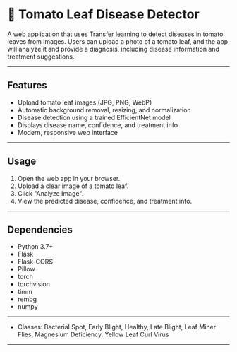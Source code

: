 # 🍅 Tomato Leaf Disease Detector

A web application that uses Transfer learning to detect diseases in tomato leaves from images. Users can upload a photo of a tomato leaf, and the app will analyze it and provide a diagnosis, including disease information and treatment suggestions.

---

## Features
- Upload tomato leaf images (JPG, PNG, WebP)
- Automatic background removal, resizing, and normalization
- Disease detection using a trained EfficientNet model
- Displays disease name, confidence, and treatment info
- Modern, responsive web interface

---


## Usage
1. Open the web app in your browser.
2. Upload a clear image of a tomato leaf.
3. Click "Analyze Image".
4. View the predicted disease, confidence, and treatment info.

---

## Dependencies
- Python 3.7+
- Flask
- Flask-CORS
- Pillow
- torch
- torchvision
- timm
- rembg
- numpy

---

- Classes: Bacterial Spot, Early Blight, Healthy, Late Blight, Leaf Miner Flies, Magnesium Deficiency, Yellow Leaf Curl Virus

---
